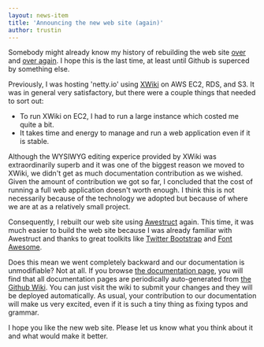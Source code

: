 ```yaml
---
layout: news-item
title: 'Announcing the new web site (again)'
author: trustin
---
```


Somebody might already know my history of rebuilding the web site [over](http://netty.io/news/2011/11/04/new-web-site.html) and [over again](http://netty.io/news/2012/06/25/new-web-site-and-3-5-1-final.html).  I hope this is the last time, at least until Github is superced by something else.

Previously, I was hosting 'netty.io' using [XWiki](http://www.xwiki.org/) on AWS EC2, RDS, and S3.  It was in general very satisfactory, but there were a couple things that needed to sort out:

* To run XWiki on EC2, I had to run a large instance which costed me quite a bit.
* It takes time and energy to manage and run a web application even if it is stable.

Although the WYSIWYG editing experice provided by XWiki was extraordinarily superb and it was one of the biggest reason we moved to XWiki, we didn't get as much documentation contribution as we wished.  Given the amount of contribution we got so far, I concluded that the cost of running a full web application doesn't worth enough.  I think this is not necessarily because of the technology we adopted but because of where we are at as a relatively small project.

Consequently, I rebuilt our web site using [Awestruct](https://github.com/awestruct/awestruct) again.  This time, it was much easier to build the web site because I was already familiar with Awestruct and thanks to great toolkits like [Twitter Bootstrap](http://twitter.github.com/bootstrap/) and [Font Awesome](http://fortawesome.github.com/Font-Awesome/).

Does this mean we went completely backward and our documentation is unmodifiable?  Not at all.  If you browse [the documentation page](http://netty.io/wiki/index.html), you will find that all documentation pages are periodically auto-generated from [the Github Wiki](https://github.com/netty/netty/wiki).  You can just visit the wiki to submit your changes and they will be deployed automatically.  As usual, your contribution to our documentation will make us very excited, even if it is such a tiny thing as fixing typos and grammar.

I hope you like the new web site.  Please let us know what you think about it and what would make it better.

